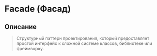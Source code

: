 # Facade (Фасад)

## Описание
>Cтруктурный паттерн проектирования, который предоставляет простой интерфейс к сложной системе классов, библиотеке или фреймворку.